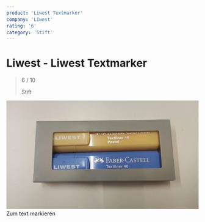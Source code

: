 ```yaml
---
product: 'Liwest Textmarker'
company: 'Liwest'
rating: '6'
category: 'Stift'
---
```


# Liwest - Liwest Textmarker
>
> 6 / 10
>
> Stift

![Liwest Textmarker](./assets/liwest-liwest-textmarker-02fb71f6-a62c-4789-8bf6-4edf2df3e7e8.jpg)
Zum text markieren
